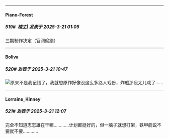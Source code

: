 ﻿
*****

####  Piano-Forest  
##### 519#         楼主| 发表于 2025-3-21 01:05

三期制作决定（官网偷跑）


*****

####  Boliva  
##### 520#       发表于 2025-3-21 10:47

<img src="https://static.saraba1st.com/image/smiley/face2017/001.png" referrerpolicy="no-referrer">原来不是我记错了，我就想原作好像没这么多路人戏份，炸船那段太儿戏了……


*****

####  Lorraine_Kinney  
##### 521#       发表于 2025-3-21 12:07

完全不知道志志雄在干嘛…………计划都挺好的，但一脑子就想打架，铁甲舰说不要就不要…………

